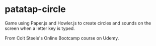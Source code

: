 # patatap-circle

Game using Paper.js and Howler.js to create circles and sounds on the screen when a letter key is typed.

From Colt Steele's Online Bootcamp course on Udemy. 
